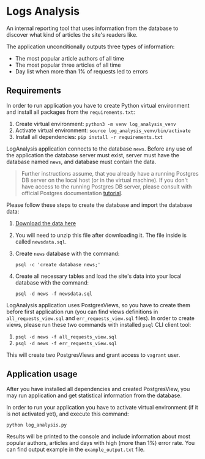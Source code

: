 # Logs Analysis
An internal reporting tool that uses information from the database to discover what kind of articles the site's readers like.

The application unconditionally outputs three types of information:
- The most popular article authors of all time
- The most popular three articles of all time
- Day list when more than 1% of requests led to errors

## Requirements
In order to run application you have to create Python virtual environment and install all packages 
from the `requirements.txt`:
1. Create virtual environment: `python3 -m venv log_analysis_venv`
2. Activate virtual environment: `source log_analysis_venv/bin/activate`
3. Install all dependencies: `pip install -r requirements.txt`

LogAnalysis application connects to the database `news`. Before any use of the application the database server must exist, 
server must have the database named `news`, and database must contain the data. 

>Further instructions assume, that you already have a running Postgres DB server 
on the local host (or in the virtual machine). If you don't have access to the running Postgres DB server, 
please consult with official Postgres documentation [tutorial](https://www.postgresql.org/docs/11/tutorial.html).

Please follow these steps to create the database and import the database data:
1. [Download the data here](https://d17h27t6h515a5.cloudfront.net/topher/2016/August/57b5f748_newsdata/newsdata.zip) 
2. You will need to unzip this file after downloading it. The file inside is called `newsdata.sql`.
3. Create `news` database with the command:

    `psql -c 'create database news;'`
 
4. Create all necessary tables and load the site's data into your local database with the command:
 
    `psql -d news -f newsdata.sql`
  

LogAnalysis application uses PostgresViews, so you have to create them before first application run 
(you can find views definitions in `all_requests_view.sql` and `err_requests_view.sql` files). 
In order to create views, please run these two commands with installed `psql` CLI client tool:
1. `psql -d news -f all_requests_view.sql`
2. `psql -d news -f err_requests_view.sql`

This will create two PostgresViews and grant access to `vagrant` user.

## Application usage
After you have installed all dependencies and created PostgresView, you may run application 
and get statistical information from the database.

In order to run your application you have to activate virtual environment (if it is not activated yet), 
and execute this command: 

`python log_analysis.py` 

Results will be printed to the console and include information about most popular authors, articles 
and days with high (more than 1%) error rate. You can find output example in the `example_output.txt` file. 
